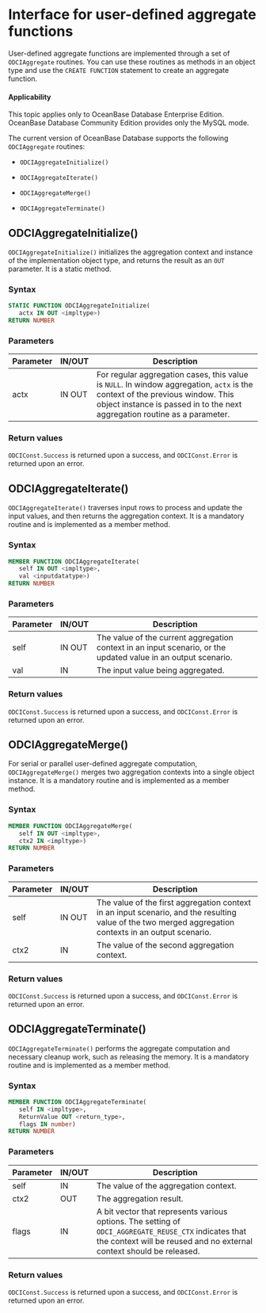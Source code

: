 Interface for user-defined aggregate functions
=================================

User-defined aggregate functions are implemented through a set of `ODCIAggregate` routines. You can use these routines as methods in an object type and use the `CREATE FUNCTION` statement to create an aggregate function.

  <main id="notice" >
    <h4>Applicability</h4>
    <p>This topic applies only to OceanBase Database Enterprise Edition. OceanBase Database Community Edition provides only the MySQL mode. </p>
  </main>

The current version of OceanBase Database supports the following `ODCIAggregate` routines:

* `ODCIAggregateInitialize()`



* `ODCIAggregateIterate()`



* `ODCIAggregateMerge()`



* `ODCIAggregateTerminate()`






ODCIAggregateInitialize()
----------------------------------------------

`ODCIAggregateInitialize()` initializes the aggregation context and instance of the implementation object type, and returns the result as an `OUT` parameter. It is a static method.

### Syntax

```sql
STATIC FUNCTION ODCIAggregateInitialize(
   actx IN OUT <impltype>)
RETURN NUMBER
```



### Parameters



| Parameter | IN/OUT | Description |
|------|--------|------------------------------------------------------------------|
| actx | IN OUT | For regular aggregation cases, this value is `NULL`. In window aggregation, `actx` is the context of the previous window. This object instance is passed in to the next aggregation routine as a parameter.  |



### Return values

`ODCIConst.Success` is returned upon a success, and `ODCIConst.Error` is returned upon an error.

ODCIAggregateIterate()
-------------------------------------------

`ODCIAggregateIterate()` traverses input rows to process and update the input values, and then returns the aggregation context. It is a mandatory routine and is implemented as a member method.

### Syntax

```sql
MEMBER FUNCTION ODCIAggregateIterate(
   self IN OUT <impltype>,
   val <inputdatatype>)
RETURN NUMBER
```



### Parameters



| Parameter | IN/OUT | Description |
|------|--------|-------------------------------|
| self | IN OUT | The value of the current aggregation context in an input scenario, or the updated value in an output scenario.  |
| val | IN | The input value being aggregated.  |



### Return values

`ODCIConst.Success` is returned upon a success, and `ODCIConst.Error` is returned upon an error.

ODCIAggregateMerge()
-----------------------------------------

For serial or parallel user-defined aggregate computation, `ODCIAggregateMerge()` merges two aggregation contexts into a single object instance. It is a mandatory routine and is implemented as a member method.

### Syntax

```sql
MEMBER FUNCTION ODCIAggregateMerge(
   self IN OUT <impltype>,
   ctx2 IN <impltype>)
RETURN NUMBER
```



### Parameters



| Parameter | IN/OUT | Description |
|------|--------|------------------------------------------|
| self | IN OUT | The value of the first aggregation context in an input scenario, and the resulting value of the two merged aggregation contexts in an output scenario.  |
| ctx2 | IN | The value of the second aggregation context.  |



### Return values

`ODCIConst.Success` is returned upon a success, and `ODCIConst.Error` is returned upon an error.

ODCIAggregateTerminate()
---------------------------------------------

`ODCIAggregateTerminate()` performs the aggregate computation and necessary cleanup work, such as releasing the memory. It is a mandatory routine and is implemented as a member method.

### Syntax

```sql
MEMBER FUNCTION ODCIAggregateTerminate(
   self IN <impltype>,
   ReturnValue OUT <return_type>,
   flags IN number)
RETURN NUMBER
```



### Parameters



| Parameter | IN/OUT | Description |
|-------|--------|-------------------------------------------------------------------|
| self | IN | The value of the aggregation context.  |
| ctx2 | OUT | The aggregation result.  |
| flags | IN | A bit vector that represents various options.  The setting of `ODCI_AGGREGATE_REUSE_CTX` indicates that the context will be reused and no external context should be released.  |



### Return values

`ODCIConst.Success` is returned upon a success, and `ODCIConst.Error` is returned upon an error.
